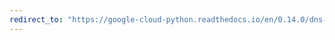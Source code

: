 ```yaml
---
redirect_to: "https://google-cloud-python.readthedocs.io/en/0.14.0/dns-resource-record-set.html"
---
```

